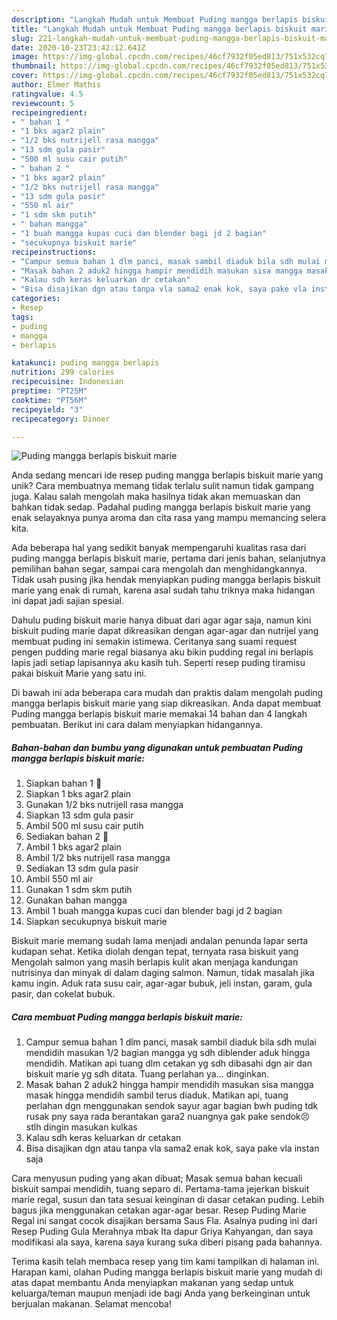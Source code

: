 ```yaml
---
description: "Langkah Mudah untuk Membuat Puding mangga berlapis biskuit marie, Lezat"
title: "Langkah Mudah untuk Membuat Puding mangga berlapis biskuit marie, Lezat"
slug: 221-langkah-mudah-untuk-membuat-puding-mangga-berlapis-biskuit-marie-lezat
date: 2020-10-23T23:42:12.641Z
image: https://img-global.cpcdn.com/recipes/46cf7932f05ed813/751x532cq70/puding-mangga-berlapis-biskuit-marie-foto-resep-utama.jpg
thumbnail: https://img-global.cpcdn.com/recipes/46cf7932f05ed813/751x532cq70/puding-mangga-berlapis-biskuit-marie-foto-resep-utama.jpg
cover: https://img-global.cpcdn.com/recipes/46cf7932f05ed813/751x532cq70/puding-mangga-berlapis-biskuit-marie-foto-resep-utama.jpg
author: Elmer Mathis
ratingvalue: 4.5
reviewcount: 5
recipeingredient:
- " bahan 1 "
- "1 bks agar2 plain"
- "1/2 bks nutrijell rasa mangga"
- "13 sdm gula pasir"
- "500 ml susu cair putih"
- " bahan 2 "
- "1 bks agar2 plain"
- "1/2 bks nutrijell rasa mangga"
- "13 sdm gula pasir"
- "550 ml air"
- "1 sdm skm putih"
- " bahan mangga"
- "1 buah mangga kupas cuci dan blender bagi jd 2 bagian"
- "secukupnya biskuit marie"
recipeinstructions:
- "Campur semua bahan 1 dlm panci, masak sambil diaduk bila sdh mulai mendidih masukan 1/2 bagian mangga yg sdh diblender aduk hingga mendidih. Matikan api tuang dlm cetakan yg sdh dibasahi dgn air dan biskuit marie yg sdh ditata. Tuang perlahan ya... dinginkan."
- "Masak bahan 2 aduk2 hingga hampir mendidih masukan sisa mangga masak hingga mendidih sambil terus diaduk. Matikan api, tuang perlahan dgn menggunakan sendok sayur agar bagian bwh puding tdk rusak pny saya rada berantakan gara2 nuangnya gak pake sendok😣 stlh dingin masukan kulkas"
- "Kalau sdh keras keluarkan dr cetakan"
- "Bisa disajikan dgn atau tanpa vla sama2 enak kok, saya pake vla instan saja"
categories:
- Resep
tags:
- puding
- mangga
- berlapis

katakunci: puding mangga berlapis 
nutrition: 299 calories
recipecuisine: Indonesian
preptime: "PT25M"
cooktime: "PT56M"
recipeyield: "3"
recipecategory: Dinner

---
```



![Puding mangga berlapis biskuit marie](https://img-global.cpcdn.com/recipes/46cf7932f05ed813/751x532cq70/puding-mangga-berlapis-biskuit-marie-foto-resep-utama.jpg)

Anda sedang mencari ide resep puding mangga berlapis biskuit marie yang unik? Cara membuatnya memang tidak terlalu sulit namun tidak gampang juga. Kalau salah mengolah maka hasilnya tidak akan memuaskan dan bahkan tidak sedap. Padahal puding mangga berlapis biskuit marie yang enak selayaknya punya aroma dan cita rasa yang mampu memancing selera kita.

Ada beberapa hal yang sedikit banyak mempengaruhi kualitas rasa dari puding mangga berlapis biskuit marie, pertama dari jenis bahan, selanjutnya pemilihan bahan segar, sampai cara mengolah dan menghidangkannya. Tidak usah pusing jika hendak menyiapkan puding mangga berlapis biskuit marie yang enak di rumah, karena asal sudah tahu triknya maka hidangan ini dapat jadi sajian spesial.

Dahulu puding biskuit marie hanya dibuat dari agar agar saja, namun kini biskuit puding marie dapat dikreasikan dengan agar-agar dan nutrijel yang membuat puding ini semakin istimewa. Ceritanya sang suami request pengen pudding marie regal biasanya aku bikin pudding regal ini berlapis lapis jadi setiap lapisannya aku kasih tuh. Seperti resep puding tiramisu pakai biskuit Marie yang satu ini.


Di bawah ini ada beberapa cara mudah dan praktis dalam mengolah puding mangga berlapis biskuit marie yang siap dikreasikan. Anda dapat membuat Puding mangga berlapis biskuit marie memakai 14 bahan dan 4 langkah pembuatan. Berikut ini cara dalam menyiapkan hidangannya.

<!--inarticleads1-->

##### Bahan-bahan dan bumbu yang digunakan untuk pembuatan Puding mangga berlapis biskuit marie:

1. Siapkan  bahan 1 🍮
1. Siapkan 1 bks agar2 plain
1. Gunakan 1/2 bks nutrijell rasa mangga
1. Siapkan 13 sdm gula pasir
1. Ambil 500 ml susu cair putih
1. Sediakan  bahan 2 🍮
1. Ambil 1 bks agar2 plain
1. Ambil 1/2 bks nutrijell rasa mangga
1. Sediakan 13 sdm gula pasir
1. Ambil 550 ml air
1. Gunakan 1 sdm skm putih
1. Gunakan  bahan mangga
1. Ambil 1 buah mangga kupas cuci dan blender bagi jd 2 bagian
1. Siapkan secukupnya biskuit marie


Biskuit marie memang sudah lama menjadi andalan penunda lapar serta kudapan sehat. Ketika diolah dengan tepat, ternyata rasa biskuit yang Mengolah salmon yang masih berlapis kulit akan menjaga kandungan nutrisinya dan minyak di dalam daging salmon. Namun, tidak masalah jika kamu ingin. Aduk rata susu cair, agar-agar bubuk, jeli instan, garam, gula pasir, dan cokelat bubuk. 

<!--inarticleads2-->

##### Cara membuat Puding mangga berlapis biskuit marie:

1. Campur semua bahan 1 dlm panci, masak sambil diaduk bila sdh mulai mendidih masukan 1/2 bagian mangga yg sdh diblender aduk hingga mendidih. Matikan api tuang dlm cetakan yg sdh dibasahi dgn air dan biskuit marie yg sdh ditata. Tuang perlahan ya... dinginkan.
1. Masak bahan 2 aduk2 hingga hampir mendidih masukan sisa mangga masak hingga mendidih sambil terus diaduk. Matikan api, tuang perlahan dgn menggunakan sendok sayur agar bagian bwh puding tdk rusak pny saya rada berantakan gara2 nuangnya gak pake sendok😣 stlh dingin masukan kulkas
1. Kalau sdh keras keluarkan dr cetakan
1. Bisa disajikan dgn atau tanpa vla sama2 enak kok, saya pake vla instan saja


Cara menyusun puding yang akan dibuat; Masak semua bahan kecuali biskuit sampai mendidih, tuang separo di. Pertama-tama jejerkan biskuit marie regal, susun dan tata sesuai keinginan di dasar cetakan puding. Lebih bagus jika menggunakan cetakan agar-agar besar. Resep Puding Marie Regal ini sangat cocok disajikan bersama Saus Fla. Asalnya puding ini dari Resep Puding Gula Merahnya mbak Ita dapur Griya Kahyangan, dan saya modifikasi ala saya, karena saya kurang suka diberi pisang pada bahannya. 

Terima kasih telah membaca resep yang tim kami tampilkan di halaman ini. Harapan kami, olahan Puding mangga berlapis biskuit marie yang mudah di atas dapat membantu Anda menyiapkan makanan yang sedap untuk keluarga/teman maupun menjadi ide bagi Anda yang berkeinginan untuk berjualan makanan. Selamat mencoba!
